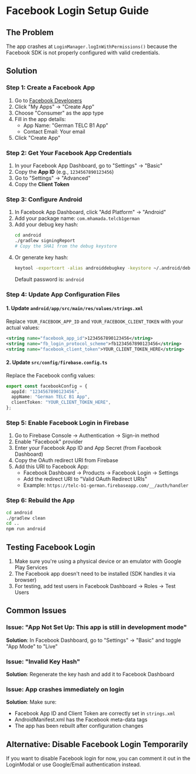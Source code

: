 # Facebook Login Setup Guide

## The Problem
The app crashes at `LoginManager.logInWithPermissions()` because the Facebook SDK is not properly configured with valid credentials.

## Solution

### Step 1: Create a Facebook App
1. Go to [Facebook Developers](https://developers.facebook.com/)
2. Click "My Apps" → "Create App"
3. Choose "Consumer" as the app type
4. Fill in the app details:
   - App Name: "German TELC B1 App"
   - Contact Email: Your email
5. Click "Create App"

### Step 2: Get Your Facebook App Credentials
1. In your Facebook App Dashboard, go to "Settings" → "Basic"
2. Copy the **App ID** (e.g., `1234567890123456`)
3. Go to "Settings" → "Advanced"
4. Copy the **Client Token**

### Step 3: Configure Android
1. In Facebook App Dashboard, click "Add Platform" → "Android"
2. Add your package name: `com.mhamada.telcb1german`
3. Add your debug key hash:
   ```bash
   cd android
   ./gradlew signingReport
   # Copy the SHA1 from the debug keystore
   ```
4. Or generate key hash:
   ```bash
   keytool -exportcert -alias androiddebugkey -keystore ~/.android/debug.keystore | openssl sha1 -binary | openssl base64
   ```
   Default password is: `android`

### Step 4: Update App Configuration Files

#### 1. Update `android/app/src/main/res/values/strings.xml`
Replace `YOUR_FACEBOOK_APP_ID` and `YOUR_FACEBOOK_CLIENT_TOKEN` with your actual values:
```xml
<string name="facebook_app_id">1234567890123456</string>
<string name="fb_login_protocol_scheme">fb1234567890123456</string>
<string name="facebook_client_token">YOUR_CLIENT_TOKEN_HERE</string>
```

#### 2. Update `src/config/firebase.config.ts`
Replace the Facebook config values:
```typescript
export const facebookConfig = {
  appId: "1234567890123456",
  appName: "German TELC B1 App",
  clientToken: "YOUR_CLIENT_TOKEN_HERE",
};
```

### Step 5: Enable Facebook Login in Firebase
1. Go to Firebase Console → Authentication → Sign-in method
2. Enable "Facebook" provider
3. Enter your Facebook App ID and App Secret (from Facebook Dashboard)
4. Copy the OAuth redirect URI from Firebase
5. Add this URI to Facebook App:
   - Facebook Dashboard → Products → Facebook Login → Settings
   - Add the redirect URI to "Valid OAuth Redirect URIs"
   - Example: `https://telc-b1-german.firebaseapp.com/__/auth/handler`

### Step 6: Rebuild the App
```bash
cd android
./gradlew clean
cd ..
npm run android
```

## Testing Facebook Login
1. Make sure you're using a physical device or an emulator with Google Play Services
2. The Facebook app doesn't need to be installed (SDK handles it via browser)
3. For testing, add test users in Facebook Dashboard → Roles → Test Users

## Common Issues

### Issue: "App Not Set Up: This app is still in development mode"
**Solution**: In Facebook Dashboard, go to "Settings" → "Basic" and toggle "App Mode" to "Live"

### Issue: "Invalid Key Hash"
**Solution**: Regenerate the key hash and add it to Facebook Dashboard

### Issue: App crashes immediately on login
**Solution**: Make sure:
- Facebook App ID and Client Token are correctly set in `strings.xml`
- AndroidManifest.xml has the Facebook meta-data tags
- The app has been rebuilt after configuration changes

## Alternative: Disable Facebook Login Temporarily
If you want to disable Facebook login for now, you can comment it out in the LoginModal or use Google/Email authentication instead.


